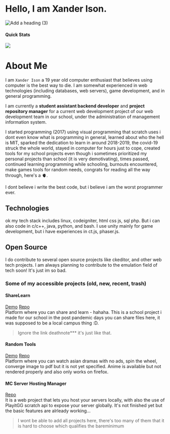 # Hello, I am Xander Ison.
![Add a heading (3)](https://github.com/user-attachments/assets/4e15d6c8-0cdb-4809-9dc3-449bc4c33d33)

#### Quick Stats
![](https://komarev.com/ghpvc/?username=imxaander&style=for-the-badge)

# About Me
  I am `Xander Ison` a 19 year old computer enthusiast that believes using computer is the best way to die. I am somewhat experienced in web technologies (including databases, web servers), game development, and in general programming.

  I am currently a **student assistant backend developer** and **project repository manager** for a current web development project of our web development team in our school, under the administration of management information system. 

  I started programming (2017) using visual programming that scratch uses i dont even know what is programming in general, learned about who the hell is MIT, sparked the dedication to learn in around 2018-2019, the covid-19 struck the whole world, stayed in computer for hours just to cope, created tools for my school projects even though i sometimes prioritized my personal projects than school (it is very demotivating), times passed, continued learning programming while schooling, burnouts encountered, make games tools for random needs, congrats for reading all the way through, here's a 🫀.

  I dont believe i write the best code, but i believe i am the worst programmer ever.
  
## Technologies
   ok my tech stack includes linux, codeigniter, html css js, sql php. But i can also code in c/c++, java, python, and bash. I use unity mainly for game development, but i have experiences in ct.js, phaser.js.

## Open Source
  I do contribute to several open source projects like ckeditor, and other web tech projects. I am always planning to contribute to the emulation field of tech soon! It's just im so bad. 

### Some of my accessible projects (old, new, recent, trash)

#### ShareLearn
  [Demo](https://deathnote.rf.gd) [Repo](https://github.com/imxaander/sharelearn) <br>
  Platform where you can share and learn - hahaha. This is a school project i made for our school in the post pandemic days you can share files here, it was supposed to be a local campus thing :D.

  > Ignore the link deathnote*** it's just like that.

#### Random Tools
  [Demo](https://imxaander.tech) [Repo](https://github.com/imxaander/randomtools) <br>
  Platform where you can watch asian dramas with no ads, spin the wheel, converge image to pdf but it is not yet specified. Anime is available but not rendered properly and also only works on firefox.

#### MC Server Hosting Manager
  [Repo](https://github.com/imxaander/xjvs) <br>
  It is a web project that lets you host your servers locally, with also the use of PlayitGG scratch api to expose your server globally. It's not finished yet but the basic features are alrleady working...



> I wont be able to add all projects here, there's too many of them that it is hard to choose which qualifies the bareminimum

